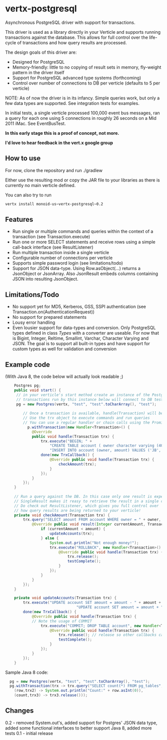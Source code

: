 vertx-postgresql
================

Asynchronous PostgreSQL driver with support for transactions. 

This driver is used as a library directly in your Verticle and supports running transactions against the database.
This allows for full control over the life-cycle of transactions and how query results are processed.

The design goals of this driver are:

* Designed for PostgreSQL
* Memory-friendly: little to no copying of result sets in memory, fly-weight pattern in the driver itself
* Support for PostgreSQL advanced type systems (forthcoming)
* Control over number of connections to DB per verticle (defaults to 5 per verticle)

NOTE: As of now the driver is in its infancy. Simple queries work, but only a few data types are supported.
See integration tests for examples.

In initial tests, a single verticle processed 100,000 event bus messages, ran a query for each one using 5 connections in roughly 26 seconds on a Mid 2011 iMac. See EventBusTest.
 
**In this early stage this is a proof of concept, not more.**

**I'd love to hear feedback in the vert.x google group**


How to use
----------

For now, clone the repository and run ./gradlew

Either use the resulting mod or copy the JAR file to your libraries as there is currently no main verticle defined.

You can also try to run
```bash
vertx install monoid-us~vertx-postgresql~0.2
```

Features
----------

* Run single or multiple commands and queries within the context of a transaction (see Transaction.execute)
* Run one or more SELECT statements and receive rows using a simple call-back interface (see ResultListener)
* Run multiple transaction inside a single verticle
* Configurable number of connections per verticle
* Supports simple password login (see limitations/todo)
* Support for JSON data-type. Using Row.asObject(...) returns a JsonObject or JsonArray. Also JsonResult embeds columns containing JSON into resulting JsonObject.

Limitations/Todo
-----------------

* No support yet for MD5, Kerberos, GSS, SSPI authentication (see Transaction.on(AuthenticationRequest))
* No support for prepared statements
* Lousy error handling
* Even lousier support for data-types and conversion. Only PostgreSQL types defined in class _Types_ with a converter are useable. 
	For now that is Bigint, Integer, Reltime, Smallint, Varchar, Character Varying and JSON. The goal is to support all built-in types and have support for custom types as well for validation and conversion


Example code
-------------

(With Java 8, the code below will actually look readable ;)

```java
	Postgres pg;
	public void start() {
	 // in your verticle's start method create an instance of the PostgreSQL driver.
	 // transactions run by this instance below will connect to DB test on localhost using credentials test/test
	 pg = new Postgres(vertx, "test", "test".toCharArray(), "test");
	  
	    // Once a transaction is available, handle(Transaction) will be called. 
	    // Use the trx object to execute commands and run queries
	    // You can use a regular handler or chain calls using the Promise classes in the callback package.
		  p.withTransaction(new Handler<Transaction>() {
			@Override
			public void handle(Transaction trx) {
				trx.execute("BEGIN; " +
					"CREATE TABLE account ( owner character varying (40), amount integer );" +
					"INSERT INTO account (owner, amount) VALUES ('JB', 100), ('LG', 100);").
				done(new TrxCallback() {
					@Override public void handle(Transaction trx) {
						checkAmount(trx);
					}
				});
			}
		});
	}
	
	// Run a query against the DB. In this case only one result is expected.
	// SingleResult makes it reasy to retrieve the result in a single call back
	// Do check out ResultListener, which gives you full control over 
	// how query results are being returned to your verticle!
	private void checkAmount(Transaction trx) {
		trx.query("SELECT amount FROM account WHERE owner = " + owner, new SingleResult<Integer>() {
			@Override public void result(Integer currentAmount, Transaction trx) {
				if (currentAmount < amount) {
					updateAccounts(trx);
				} else {
					System.out.println("Not enough money!");
					trx.execute("ROLLBACK", new Handler<Transaction>() {
						@Override public void handle(Transaction trx) {
							trx.release();
							testComplete();
						}						
					});
				}
			}
		});
	}

	private void updateAccounts(Transaction trx) {
		trx.execute("UPDATE account SET amount = amount - " + amount +  " WHERE owner = " + owner + ";" +
								"UPDATE account SET amount = amount + " + amount + " WHERE owner = " + target + ";").
		done(new TrxCallback() {
			@Override public void handle(Transaction trx) {
			// Note the usage of COMMIT 
				trx.execute("COMMIT; DROP TABLE account", new Handler<Transaction>() {
					@Override public void handle(Transaction trx) {
						trx.release(); // release so other callbacks can use it
						testComplete();
					}
				});
			}
		});
	}
```		
 
Sample Java 8 code:
```Java
  pg = new Postgres(vertx, "test", "test".toCharArray(), "test");	
  pg.withTransaction(trx -> trx.query("SELECT count(*) FROM pg_tables", 
    (row,trx2) -> System.out.println("Count:" + row.asInt(0)),
    (count,trx3) -> trx3.release()));
```

Changes
-------------
0.2 - removed System.out's, added support for Postgres' JSON data type, added some functional interfaces to better support Java 8, added more tests
0.1 - initial release
